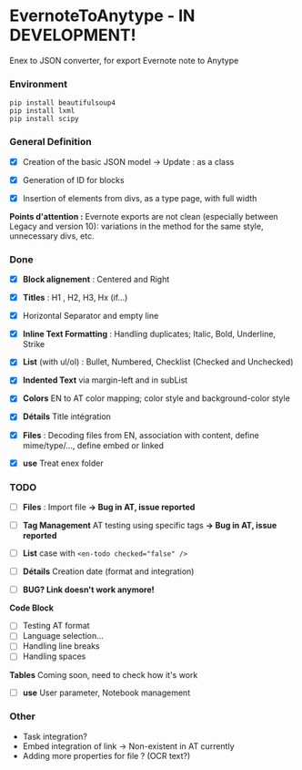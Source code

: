 # EvernoteToAnytype - IN DEVELOPMENT!
Enex to JSON converter, for export Evernote note to Anytype

### Environment
```
pip install beautifulsoup4
pip install lxml
pip install scipy
```

### General Definition
- [x] Creation of the basic JSON model -> Update : as a class
- [x] Generation of ID for blocks
- [x]  Insertion of elements from divs, as a type page, with full width


**Points d'attention :**
Evernote exports are not clean (especially between Legacy and version 10): variations in the method for the same style, unnecessary divs, etc.

### Done
- [x] **Block alignement** : Centered and Right
- [x] **Titles** : H1 , H2, H3, Hx (if...)
- [x] Horizontal Separator and empty line
- [x] **Inline Text Formatting** : Handling duplicates; Italic, Bold, Underline, Strike
- [x] **List** (with ul/ol) : Bullet, Numbered, Checklist (Checked and Unchecked)
- [x] **Indented Text** via margin-left and in subList
- [x] **Colors** EN to AT color mapping; color style and background-color style

- [x] **Détails** Title intégration

- [x] **Files** : Decoding files from EN, association with content, define mime/type/..., define embed or linked

- [X] **use** Treat enex folder

### TODO
- [ ] **Files** : Import file **-> Bug in AT, issue reported**
- [ ] **Tag Management** AT testing using specific tags **-> Bug in AT, issue reported**

- [ ] **List** case with `<en-todo checked="false" />`
- [ ] **Détails** Creation date (format and integration)

- [ ] **BUG? Link doesn't work anymore!**


**Code Block**
- [ ] Testing AT format 
- [ ] Language selection...
- [ ] Handling line breaks
- [ ] Handling spaces

**Tables**
Coming soon, need to check how it's work

- [ ] **use** User parameter, Notebook management


### Other
- Task integration?
- Embed integration of link -> Non-existent in AT currently
- Adding more properties for file ? (OCR text?)
